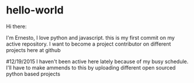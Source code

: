 # hello-world
Hi there:

I'm Ernesto, I love python and javascript. this is my first commit on my active repository.
I want to become a project contributor on different projects here at github

#12/19/2015
I haven't been active here lately because of my busy schedule. 
I'll have to make ammends to this by uploading different open sourced python based projects 
